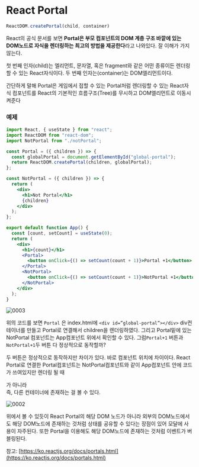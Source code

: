 # React Portal

```jsx
ReactDOM.createPortal(child, container)
```

React의 공식 문서를 보면 **Portal은 부모 컴포넌트의 DOM 계층 구조 바깥에 있는 DOM노드로 자식을 렌더링하는 최고의 방법을 제공한다**라고 나와있다. 잘 이해가 가지 않는다.

첫 번째 인자(child)는 엘리먼트, 문자열, 혹은 fragment와 같은 어떤 종류이든 렌더링할 수 있는 React자식이다. 두 번째 인자는(container)는 DOM엘리먼트이다.

간단하게 말해 Portal은 게임에서 접할 수 있는 Portal처럼 렌더링할 수 있는 React자식 컴포넌트를 React의 기본적인 흐름구조(Tree)를 무시하고 DOM엘리먼트로 이동시켜준다 

### 예제

```jsx
import React, { useState } from "react";
import ReactDOM from "react-dom";
import NotPortal from "./notPortal";

const Portal = ({ children }) => {
  const globalPortal = document.getElementById("global-portal");
  return ReactDOM.createPortal(children, globalPortal);
};

const NotPortal = ({ children }) => {
  return (
    <div>
      <h1>Not Portal</h1>
      {children}
    </div>
  );
};

export default function App() {
  const [count, setCount] = useState(0);
  return (
    <div>
      <h1>{count}</h1>
      <Portal>
        <button onClick={() => setCount(count + 1)}>Portal +1</button>
      </Portal>
      <NotPortal>
        <button onClick={() => setCount(count + 1)}>NotPortal +1</button>
      </NotPortal>
    </div>
  );
}
```

![0003](https://user-images.githubusercontent.com/67263146/151485694-c9de4e89-fff1-4d80-b67f-f08e45338c9a.png)

위의 코드를 보면 `Portal` 은 index.html에 `<div id=”global-portal”></div>`  div컨테이너를 만들고 Portal로 연결해서 children을 렌더링하였다. 그리고 Portal밑에 있는 NotPortal 컴포넌트는 App컴포넌트 위에서 확인할 수 있다. 그럼`Portal+1` 버튼과 `NotPortal+1`두 버튼 다 정상적으로 동작할까?

두 버튼은 정상적으로 동작하지만 차이가 있다. 바로 컴포넌트 위치에 차이이다. React Portal로 연결한 Portal컴포넌트는 NotPortal컴포넌트와 같이 App컴포넌트 안에 코드가 쓰여있지만 렌더링 될 때 <div id=”root”> 가 아니라 <div id=”global-portal”> 즉, 다른 컨테이너에 존재하는 걸 볼 수 있다.

![0002](https://user-images.githubusercontent.com/67263146/151485795-f7028509-4f32-4669-8d69-619cc0924164.png)

위에서 볼 수 있듯이 React Portal의 해당 DOM 노드가 아니라 외부의 DOM노드에서도 해당 DOM노드에 존재하는 것처럼 상태를 공유할 수 있다는 장점이 있어 모달에 사용이 자주된다. 또한 Portal을 이용해도 해당 DOM노드에 존재하는 것처럼 이벤트가 버블링된다.


참고: [https://ko.reactjs.org/docs/portals.html](https://ko.reactjs.org/docs/portals.html)
